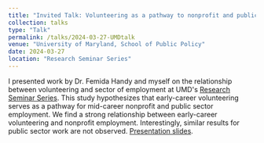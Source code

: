 ```yaml
---
title: "Invited Talk: Volunteering as a pathway to nonprofit and public sector employment: An analysis of millennials"
collection: talks
type: "Talk"
permalink: /talks/2024-03-27-UMDtalk
venue: "University of Maryland, School of Public Policy"
date: 2024-03-27
location: "Research Seminar Series"
---
```


I presented work by Dr. Femida Handy and myself on the relationship between volunteering and sector of employment at UMD's [Research Seminar Series](https://spp.umd.edu/events/research-seminar-series-volunteering-pathway-nonprofit-and-public-sector-employment-analysis). This study hypothesizes that early-career volunteering serves as a pathway for mid-career nonprofit and public sector employment. We find a strong relationship between early-career volunteering and nonprofit employment. Interestingly, similar results for public sector work are not observed. [Presentation slides](https://tianamarrese.github.io/files/Volunteering_as_Pathway.pdf).



